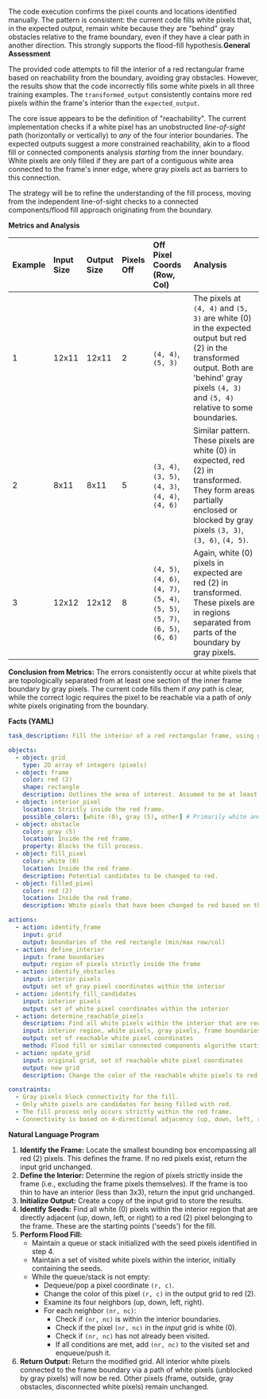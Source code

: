 The code execution confirms the pixel counts and locations identified manually. The pattern is consistent: the current code fills white pixels that, in the expected output, remain white because they are "behind" gray obstacles relative to the frame boundary, even if they have a clear path in another direction. This strongly supports the flood-fill hypothesis.**General Assessment**

The provided code attempts to fill the interior of a red rectangular frame based on reachability from the boundary, avoiding gray obstacles. However, the results show that the code incorrectly fills some white pixels in all three training examples. The `transformed_output` consistently contains more red pixels within the frame's interior than the `expected_output`.

The core issue appears to be the definition of "reachability". The current implementation checks if a white pixel has an unobstructed *line-of-sight* path (horizontally or vertically) to *any* of the four interior boundaries. The expected outputs suggest a more constrained reachability, akin to a flood fill or connected components analysis *starting* from the inner boundary. White pixels are only filled if they are part of a contiguous white area connected to the frame's inner edge, where gray pixels act as barriers to this connection.

The strategy will be to refine the understanding of the fill process, moving from the independent line-of-sight checks to a connected components/flood fill approach originating from the boundary.

**Metrics and Analysis**

| Example | Input Size  | Output Size | Pixels Off | Off Pixel Coords (Row, Col)         | Analysis                                                                                                                                                                                             |
| :------ | :---------- | :---------- | :--------- | :---------------------------------- | :--------------------------------------------------------------------------------------------------------------------------------------------------------------------------------------------------- |
| 1       | 12x11       | 12x11       | 2          | `(4, 4)`, `(5, 3)`                  | The pixels at `(4, 4)` and `(5, 3)` are white (0) in the expected output but red (2) in the transformed output. Both are 'behind' gray pixels `(4, 3)` and `(5, 4)` relative to some boundaries.         |
| 2       | 8x11        | 8x11        | 5          | `(3, 4)`, `(3, 5)`, `(4, 3)`, `(4, 4)`, `(4, 6)` | Similar pattern. These pixels are white (0) in expected, red (2) in transformed. They form areas partially enclosed or blocked by gray pixels `(3, 3)`, `(3, 6)`, `(4, 5)`. |
| 3       | 12x12       | 12x12       | 8          | `(4, 5)`, `(4, 6)`, `(4, 7)`, `(5, 4)`, `(5, 5)`, `(5, 7)`, `(6, 5)`, `(6, 6)` | Again, white (0) pixels in expected are red (2) in transformed. These pixels are in regions separated from parts of the boundary by gray pixels.                                        |

**Conclusion from Metrics:** The errors consistently occur at white pixels that are topologically separated from at least one section of the inner frame boundary by gray pixels. The current code fills them if *any* path is clear, while the correct logic requires the pixel to be reachable via a path of *only* white pixels originating from the boundary.

**Facts (YAML)**


```yaml
task_description: Fill the interior of a red rectangular frame, using gray pixels as barriers.

objects:
  - object: grid
    type: 2D array of integers (pixels)
  - object: frame
    color: red (2)
    shape: rectangle
    description: Outlines the area of interest. Assumed to be at least 3x3 to have an interior.
  - object: interior_pixel
    location: Strictly inside the red frame.
    possible_colors: [white (0), gray (5), other] # Primarily white and gray in examples
  - object: obstacle
    color: gray (5)
    location: Inside the red frame.
    property: Blocks the fill process.
  - object: fill_pixel
    color: white (0)
    location: Inside the red frame.
    description: Potential candidates to be changed to red.
  - object: filled_pixel
    color: red (2)
    location: Inside the red frame.
    description: White pixels that have been changed to red based on the transformation rule.

actions:
  - action: identify_frame
    input: grid
    output: boundaries of the red rectangle (min/max row/col)
  - action: define_interior
    input: frame boundaries
    output: region of pixels strictly inside the frame
  - action: identify_obstacles
    input: interior pixels
    output: set of gray pixel coordinates within the interior
  - action: identify_fill_candidates
    input: interior pixels
    output: set of white pixel coordinates within the interior
  - action: determine_reachable_pixels
    description: Find all white pixels within the interior that are reachable from the inner boundary of the frame via a path consisting only of other white interior pixels (4-connectivity). Gray pixels block paths.
    input: interior region, white pixels, gray pixels, frame boundaries
    output: set of reachable white pixel coordinates
    method: Flood fill or similar connected components algorithm starting from white pixels adjacent to the inner frame boundary.
  - action: update_grid
    input: original grid, set of reachable white pixel coordinates
    output: new grid
    description: Change the color of the reachable white pixels to red (2). All other pixels retain their original color.

constraints:
  - Gray pixels block connectivity for the fill.
  - Only white pixels are candidates for being filled with red.
  - The fill process only occurs strictly within the red frame.
  - Connectivity is based on 4-directional adjacency (up, down, left, right).
```


**Natural Language Program**

1.  **Identify the Frame:** Locate the smallest bounding box encompassing all red (2) pixels. This defines the frame. If no red pixels exist, return the input grid unchanged.
2.  **Define the Interior:** Determine the region of pixels strictly inside the frame (i.e., excluding the frame pixels themselves). If the frame is too thin to have an interior (less than 3x3), return the input grid unchanged.
3.  **Initialize Output:** Create a copy of the input grid to store the results.
4.  **Identify Seeds:** Find all white (0) pixels within the interior region that are directly adjacent (up, down, left, or right) to a red (2) pixel belonging to the frame. These are the starting points ('seeds') for the fill.
5.  **Perform Flood Fill:**
    *   Maintain a queue or stack initialized with the seed pixels identified in step 4.
    *   Maintain a set of visited white pixels within the interior, initially containing the seeds.
    *   While the queue/stack is not empty:
        *   Dequeue/pop a pixel coordinate `(r, c)`.
        *   Change the color of this pixel `(r, c)` in the output grid to red (2).
        *   Examine its four neighbors (up, down, left, right).
        *   For each neighbor `(nr, nc)`:
            *   Check if `(nr, nc)` is within the interior boundaries.
            *   Check if the pixel `(nr, nc)` in the *input* grid is white (0).
            *   Check if `(nr, nc)` has not already been visited.
            *   If all conditions are met, add `(nr, nc)` to the visited set and enqueue/push it.
6.  **Return Output:** Return the modified grid. All interior white pixels connected to the frame boundary via a path of white pixels (unblocked by gray pixels) will now be red. Other pixels (frame, outside, gray obstacles, disconnected white pixels) remain unchanged.